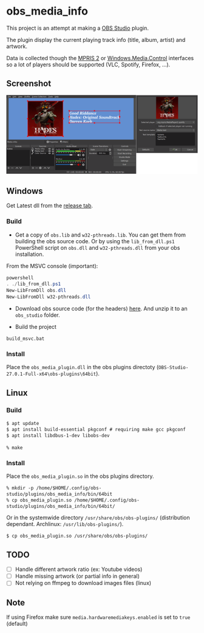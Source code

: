 # obs_media_info

This project is an attempt at making a [OBS Studio](https://obsproject.com/) plugin.

The plugin display the current playing track info (title, album, artist) and artwork.

Data is collected though the [MPRIS 2](https://specifications.freedesktop.org/mpris-spec/latest/) or [Windows.Media.Control](https://docs.microsoft.com/en-us/uwp/api/windows.media.control?view=winrt-20348) interfaces so a lot of players should be supported (VLC, Spotify, Firefox, ...).

## Screenshot
![Screenshot of obs with the plugin installed](screen.png)


## Windows
Get Latest dll from the [release tab](https://github.com/rmoalic/obs_media_info_plugin/releases).

### Build

* Get a copy of `obs.lib` and `w32-pthreads.lib`. You can get them from building the obs source code. Or by using the `lib_from_dll.ps1` PowerShell script on `obs.dll` and `w32-pthreads.dll` from your obs installation.

From the MSVC console (important):
``` powershell
powershell
. ./lib_from_dll.ps1
New-LibFromDll obs.dll
New-LibFromDll w32-pthreads.dll

```

* Download obs source code (for the headers) [here](https://github.com/obsproject/obs-studio/archive/refs/tags/27.0.1.zip). And unzip it to an `obs_studio` folder.


* Build the project
``` batch
build_msvc.bat
```

### Install

Place the `obs_media_plugin.dll` in the obs plugins directoty (`OBS-Studio-27.0.1-Full-x64\obs-plugins\64bit`).

## Linux
### Build

``` shell
$ apt update
$ apt install build-essential pkgconf # requiring make gcc pkgconf
$ apt install libdbus-1-dev libobs-dev

% make
```

### Install

Place the `obs_media_plugin.so` in the obs plugins directory.

``` shell
% mkdir -p /home/$HOME/.config/obs-studio/plugins/obs_media_info/bin/64bit
% cp obs_media_plugin.so /home/$HOME/.config/obs-studio/plugins/obs_media_info/bin/64bit/
```

Or in the systemwide directory `/usr/share/obs/obs-plugins/` (distribution dependant. Archlinux: `/usr/lib/obs-plugins/`).

``` shell
$ cp obs_media_plugin.so /usr/share/obs/obs-plugins/
```

## TODO

- [ ] Handle different artwork ratio (ex: Youtube videos)
- [ ] Handle missing artwork (or partial info in general)
- [ ] Not relying on ffmpeg to download images files (linux)

## Note

If using Firefox make sure `media.hardwaremediakeys.enabled` is set to `true` (default)
